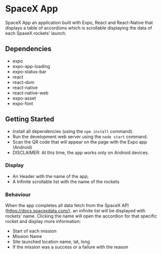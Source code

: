 # SpaceX App

SpaceX App an application built with Expo, React and React-Native that displays a table of accordions which is scrollable displaying the data of each SpaxeX rockets' launch.

## Dependencies

- expo
- expo-app-loading
- expo-status-bar
- react
- react-dom
- react-native
- react-native-web
- expo-asset
- expo-font

## Getting Started

- Install all dependencies (using the `npm install` command).
- Run the development web server using the `node start` command.
- Scan the QR code that will appear on the page with the Expo app (Android)
- DISCLAIMER: At this time, the app works only on Android devices.

### Display

- An Header with the name of the app;
- A Infinite scrollable list with the name of the rockets

### Behaviour

When the app completes all data fetch from the SpaceX API (https://docs.spacexdata.com/), an infinite list will be displayed with rockets' name.
Clicking the name will open the accordion for that specific rocket and display more information:

- Start of each mission
- Mission Name
- Site launched location name, lat, long
- If the mission was a success or a failure with the reason
